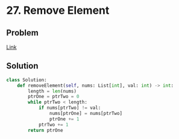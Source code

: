 # 27. Remove Element
## Problem
[Link](https://leetcode.com/problems/remove-element/)
## Solution
```python
class Solution:
    def removeElement(self, nums: List[int], val: int) -> int:
        length = len(nums)
        ptrOne = ptrTwo = 0
        while ptrTwo < length:
            if nums[ptrTwo] != val:
                nums[ptrOne] = nums[ptrTwo]
                ptrOne += 1
            ptrTwo += 1
        return ptrOne
```
